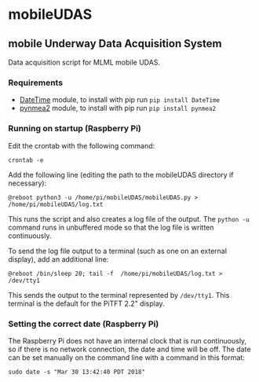 # mobileUDAS
## mobile Underway Data Acquisition System

Data acquisition script for MLML mobile UDAS.

### Requirements

* [DateTime](https://pypi.python.org/pypi/DateTime/) module, to install with pip run ```pip install DateTime```
* [pynmea2](https://github.com/Knio/pynmea2) module, to install with pip run ```pip install pynmea2```

### Running on startup (Raspberry Pi)

Edit the crontab with the following command:

```
crontab -e
```

Add the following line (editing the path to the mobileUDAS directory if necessary):

```
@reboot python3 -u /home/pi/mobileUDAS/mobileUDAS.py > /home/pi/mobileUDAS/log.txt
```

This runs the script and also creates a log file of the output. The `python -u` command runs in unbuffered mode so that the log file is written continuously.

To send the log file output to a terminal (such as one on an external display), add an additional line:

```
@reboot /bin/sleep 20; tail -f  /home/pi/mobileUDAS/log.txt > /dev/tty1
```
This sends the output to the terminal represented by `/dev/tty1`. This terminal is the default for the PiTFT 2.2" display. 

### Setting the correct date (Raspberry Pi)

The Raspberry Pi does not have an internal clock that is run continuously, so if there is no network 
connection, the date and time will be off. The date can be set manually on the command line with a command in this format:

```
sudo date -s "Mar 30 13:42:40 PDT 2018"
```

